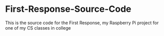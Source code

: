 # First-Response-Source-Code
This is the source code for the First Response, my Raspberry Pi project for one of my CS classes in college
